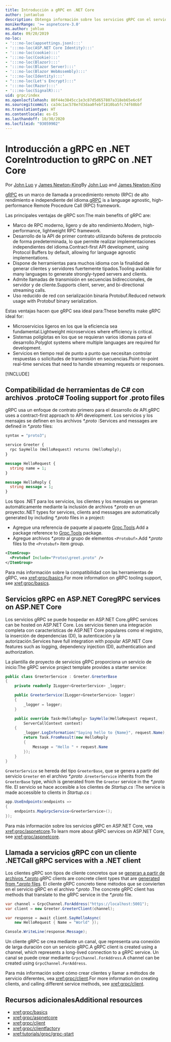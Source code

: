 ```yaml
---
title: Introducción a gRPC en .NET Core
author: juntaoluo
description: Obtenga información sobre los servicios gRPC con el servidor de Kestrel y la pila de ASP.NET Core.
monikerRange: '>= aspnetcore-3.0'
ms.author: johluo
ms.date: 09/20/2019
no-loc:
- ':::no-loc(appsettings.json):::'
- ':::no-loc(ASP.NET Core Identity):::'
- ':::no-loc(cookie):::'
- ':::no-loc(Cookie):::'
- ':::no-loc(Blazor):::'
- ':::no-loc(Blazor Server):::'
- ':::no-loc(Blazor WebAssembly):::'
- ':::no-loc(Identity):::'
- ":::no-loc(Let's Encrypt):::"
- ':::no-loc(Razor):::'
- ':::no-loc(SignalR):::'
uid: grpc/index
ms.openlocfilehash: 80f44e3845cc1e3c87d5d657807a318eb65e6c6f
ms.sourcegitcommit: ca34c1ac578e7d3daa0febf1810ba5fc74f60bbf
ms.translationtype: HT
ms.contentlocale: es-ES
ms.lasthandoff: 10/30/2020
ms.locfileid: "93059902"
---
```

# <a name="introduction-to-grpc-on-net-core"></a><span data-ttu-id="435cf-103">Introducción a gRPC en .NET Core</span><span class="sxs-lookup"><span data-stu-id="435cf-103">Introduction to gRPC on .NET Core</span></span>

<span data-ttu-id="435cf-104">Por [John Luo](https://github.com/juntaoluo) y [James Newton-King](https://twitter.com/jamesnk)</span><span class="sxs-lookup"><span data-stu-id="435cf-104">By [John Luo](https://github.com/juntaoluo) and [James Newton-King](https://twitter.com/jamesnk)</span></span>

<span data-ttu-id="435cf-105">[gRPC](https://grpc.io/docs/guides/) es un marco de llamada a procedimiento remoto (RPC) de alto rendimiento e independiente del idioma.</span><span class="sxs-lookup"><span data-stu-id="435cf-105">[gRPC](https://grpc.io/docs/guides/) is a language agnostic, high-performance Remote Procedure Call (RPC) framework.</span></span>

<span data-ttu-id="435cf-106">Las principales ventajas de gRPC son:</span><span class="sxs-lookup"><span data-stu-id="435cf-106">The main benefits of gRPC are:</span></span>
* <span data-ttu-id="435cf-107">Marco de RPC moderno, ligero y de alto rendimiento.</span><span class="sxs-lookup"><span data-stu-id="435cf-107">Modern, high-performance, lightweight RPC framework.</span></span>
* <span data-ttu-id="435cf-108">Desarrollo de la API de primer contrato utilizando búferes de protocolo de forma predeterminada, lo que permite realizar implementaciones independientes del idioma.</span><span class="sxs-lookup"><span data-stu-id="435cf-108">Contract-first API development, using Protocol Buffers by default, allowing for language agnostic implementations.</span></span>
* <span data-ttu-id="435cf-109">Dispone de herramientas para muchos idioma con la finalidad de generar clientes y servidores fuertemente tipados.</span><span class="sxs-lookup"><span data-stu-id="435cf-109">Tooling available for many languages to generate strongly-typed servers and clients.</span></span>
* <span data-ttu-id="435cf-110">Admite llamadas de transmisión en secuencias bidireccionales, de servidor y de cliente.</span><span class="sxs-lookup"><span data-stu-id="435cf-110">Supports client, server, and bi-directional streaming calls.</span></span>
* <span data-ttu-id="435cf-111">Uso reducido de red con serialización binaria Protobuf.</span><span class="sxs-lookup"><span data-stu-id="435cf-111">Reduced network usage with Protobuf binary serialization.</span></span>

<span data-ttu-id="435cf-112">Estas ventajas hacen que gRPC sea ideal para:</span><span class="sxs-lookup"><span data-stu-id="435cf-112">These benefits make gRPC ideal for:</span></span>
* <span data-ttu-id="435cf-113">Microservicios ligeros en los que la eficiencia sea fundamental.</span><span class="sxs-lookup"><span data-stu-id="435cf-113">Lightweight microservices where efficiency is critical.</span></span>
* <span data-ttu-id="435cf-114">Sistemas políglotas en los que se requieran varios idiomas para el desarrollo.</span><span class="sxs-lookup"><span data-stu-id="435cf-114">Polyglot systems where multiple languages are required for development.</span></span>
* <span data-ttu-id="435cf-115">Servicios en tiempo real de punto a punto que necesitan controlar respuestas o solicitudes de transmisión en secuencias.</span><span class="sxs-lookup"><span data-stu-id="435cf-115">Point-to-point real-time services that need to handle streaming requests or responses.</span></span>

[!INCLUDE[](~/includes/gRPCazure.md)]

## <a name="c-tooling-support-for-proto-files"></a><span data-ttu-id="435cf-116">Compatibilidad de herramientas de C# con archivos .proto</span><span class="sxs-lookup"><span data-stu-id="435cf-116">C# Tooling support for .proto files</span></span>

<span data-ttu-id="435cf-117">gRPC usa un enfoque de contrato primero para el desarrollo de API.</span><span class="sxs-lookup"><span data-stu-id="435cf-117">gRPC uses a contract-first approach to API development.</span></span> <span data-ttu-id="435cf-118">Los servicios y los mensajes se definen en los archivos *\*.proto* :</span><span class="sxs-lookup"><span data-stu-id="435cf-118">Services and messages are defined in *\*.proto* files:</span></span>

```protobuf
syntax = "proto3";

service Greeter {
  rpc SayHello (HelloRequest) returns (HelloReply);
}

message HelloRequest {
  string name = 1;
}

message HelloReply {
  string message = 1;
}
```

<span data-ttu-id="435cf-119">Los tipos .NET para los servicios, los clientes y los mensajes se generan automáticamente mediante la inclusión de archivos *\*.proto* en un proyecto:</span><span class="sxs-lookup"><span data-stu-id="435cf-119">.NET types for services, clients and messages are automatically generated by including *\*.proto* files in a project:</span></span>

* <span data-ttu-id="435cf-120">Agregue una referencia de paquete al paquete [Grpc.Tools](https://www.nuget.org/packages/Grpc.Tools/).</span><span class="sxs-lookup"><span data-stu-id="435cf-120">Add a package reference to [Grpc.Tools](https://www.nuget.org/packages/Grpc.Tools/) package.</span></span>
* <span data-ttu-id="435cf-121">Agregue archivos *\*.proto* al grupo de elementos `<Protobuf>`.</span><span class="sxs-lookup"><span data-stu-id="435cf-121">Add *\*.proto* files to the `<Protobuf>` item group.</span></span>

```xml
<ItemGroup>
  <Protobuf Include="Protos\greet.proto" />
</ItemGroup>
```

<span data-ttu-id="435cf-122">Para más información sobre la compatibilidad con las herramientas de gRPC, vea <xref:grpc/basics>.</span><span class="sxs-lookup"><span data-stu-id="435cf-122">For more information on gRPC tooling support, see <xref:grpc/basics>.</span></span>

## <a name="grpc-services-on-aspnet-core"></a><span data-ttu-id="435cf-123">Servicios gRPC en ASP.NET Core</span><span class="sxs-lookup"><span data-stu-id="435cf-123">gRPC services on ASP.NET Core</span></span>

<span data-ttu-id="435cf-124">Los servicios gRPC se puede hospedar en ASP.NET Core.</span><span class="sxs-lookup"><span data-stu-id="435cf-124">gRPC services can be hosted on ASP.NET Core.</span></span> <span data-ttu-id="435cf-125">Los servicios tienen una integración completa con características de ASP.NET Core populares como el registro, la inserción de dependencias (DI), la autenticación y la autorización.</span><span class="sxs-lookup"><span data-stu-id="435cf-125">Services have full integration with popular ASP.NET Core features such as logging, dependency injection (DI), authentication and authorization.</span></span>

<span data-ttu-id="435cf-126">La plantilla de proyecto de servicios gRPC proporciona un servicio de inicio:</span><span class="sxs-lookup"><span data-stu-id="435cf-126">The gRPC service project template provides a starter service:</span></span>

```csharp
public class GreeterService : Greeter.GreeterBase
{
    private readonly ILogger<GreeterService> _logger;

    public GreeterService(ILogger<GreeterService> logger)
    {
        _logger = logger;
    }

    public override Task<HelloReply> SayHello(HelloRequest request,
        ServerCallContext context)
    {
        _logger.LogInformation("Saying hello to {Name}", request.Name);
        return Task.FromResult(new HelloReply 
        {
            Message = "Hello " + request.Name
        });
    }
}
```

<span data-ttu-id="435cf-127">`GreeterService` se hereda del tipo `GreeterBase`, que se genera a partir del servicio `Greeter` en el archivo *\*.proto* .</span><span class="sxs-lookup"><span data-stu-id="435cf-127">`GreeterService` inherits from the `GreeterBase` type, which is generated from the `Greeter` service in the *\*.proto* file.</span></span> <span data-ttu-id="435cf-128">El servicio se hace accesible a los clientes de *Startup.cs* :</span><span class="sxs-lookup"><span data-stu-id="435cf-128">The service is made accessible to clients in *Startup.cs* :</span></span>

```csharp
app.UseEndpoints(endpoints =>
{
    endpoints.MapGrpcService<GreeterService>();
});
```

<span data-ttu-id="435cf-129">Para más información sobre los servicios gRPC en ASP.NET Core, vea <xref:grpc/aspnetcore>.</span><span class="sxs-lookup"><span data-stu-id="435cf-129">To learn more about gRPC services on ASP.NET Core, see <xref:grpc/aspnetcore>.</span></span>

## <a name="call-grpc-services-with-a-net-client"></a><span data-ttu-id="435cf-130">Llamada a servicios gRPC con un cliente .NET</span><span class="sxs-lookup"><span data-stu-id="435cf-130">Call gRPC services with a .NET client</span></span>

<span data-ttu-id="435cf-131">Los clientes gRPC son tipos de cliente concretos que se [generan a partir de archivos *\*.proto*](xref:grpc/basics#generated-c-assets).</span><span class="sxs-lookup"><span data-stu-id="435cf-131">gRPC clients are concrete client types that are [generated from *\*.proto* files](xref:grpc/basics#generated-c-assets).</span></span> <span data-ttu-id="435cf-132">El cliente gRPC concreto tiene métodos que se convierten en el servicio gRPC en el archivo *\*.proto* .</span><span class="sxs-lookup"><span data-stu-id="435cf-132">The concrete gRPC client has methods that translate to the gRPC service in the *\*.proto* file.</span></span>

```csharp
var channel = GrpcChannel.ForAddress("https://localhost:5001");
var client = new Greeter.GreeterClient(channel);

var response = await client.SayHelloAsync(
    new HelloRequest { Name = "World" });

Console.WriteLine(response.Message);
```

<span data-ttu-id="435cf-133">Un cliente gRPC se crea mediante un canal, que representa una conexión de larga duración con un servicio gRPC.</span><span class="sxs-lookup"><span data-stu-id="435cf-133">A gRPC client is created using a channel, which represents a long-lived connection to a gRPC service.</span></span> <span data-ttu-id="435cf-134">Un canal se puede crear mediante `GrpcChannel.ForAddress`.</span><span class="sxs-lookup"><span data-stu-id="435cf-134">A channel can be created using `GrpcChannel.ForAddress`.</span></span>

<span data-ttu-id="435cf-135">Para más información sobre cómo crear clientes y llamar a métodos de servicio diferentes, vea <xref:grpc/client>.</span><span class="sxs-lookup"><span data-stu-id="435cf-135">For more information on creating clients, and calling different service methods, see <xref:grpc/client>.</span></span>

## <a name="additional-resources"></a><span data-ttu-id="435cf-136">Recursos adicionales</span><span class="sxs-lookup"><span data-stu-id="435cf-136">Additional resources</span></span>

* <xref:grpc/basics>
* <xref:grpc/aspnetcore>
* <xref:grpc/client>
* <xref:grpc/clientfactory>
* <xref:tutorials/grpc/grpc-start>
